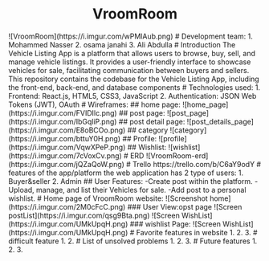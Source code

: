 <h1 align="center">VroomRoom</h1>
![VroomRoom](https://i.imgur.com/wPMlAub.png)
# Development team:
1. Mohammed Nasser
2. osama janahi
3. Ali Abdulla
# Introduction
The Vehicle Listing App is a platform that allows users to browse, buy, sell, and manage vehicle listings. It provides a user-friendly interface to showcase vehicles for sale, facilitating communication between buyers and sellers.
This repository contains the codebase for the Vehicle Listing App, including the front-end, back-end, and database components
# Technologies used:
1. Frontend: React.js, HTML5, CSS3, JavaScript
2. Authentication: JSON Web Tokens (JWT), OAuth
# Wireframes:
   ## home page:
![home_page](https://i.imgur.com/FVIDIlc.png)
   ## post page:
![post_page](https://i.imgur.com/IbGqliP.png)
   ## post detail page:
![post_details_page](https://i.imgur.com/E8oBCOo.png)
   ## category
![category](https://i.imgur.com/bttuY0H.png)
   ## Profile:
![profile](https://i.imgur.com/VqwXPeP.png)
   ## Wishlist:
![wishlist](https://i.imgur.com/7cVoxCv.png)
# ERD
![VroomRoom-erd](https://i.imgur.com/jQZaQoW.png)
# Trello
https://trello.com/b/C6aY9odY
# features of the app/platform
 the web application has 2 type of users:
1. Buyer&seller
2. Admin
## User Features:
-Create post within the platform.
-Upload, manage, and list their Vehicles for sale.
-Add post to a personal wishlist.
# Home page of VroomRoom website:
![Screenshot home](https://i.imgur.com/2M0cFcC.png)
### User View:opst page
![Screen postList](https://i.imgur.com/qsg9Bta.png)
![Screen WishList](https://i.imgur.com/UMkUpqH.png)
### wishlist Page:
![Screen WishList](https://i.imgur.com/UMkUpqH.png)
# Favorite features in website
1.
2.
3.
# difficult feature
1.
2.
# List of unsolved problems
1.
2.
3.
# Future features
1.
2.
3.
